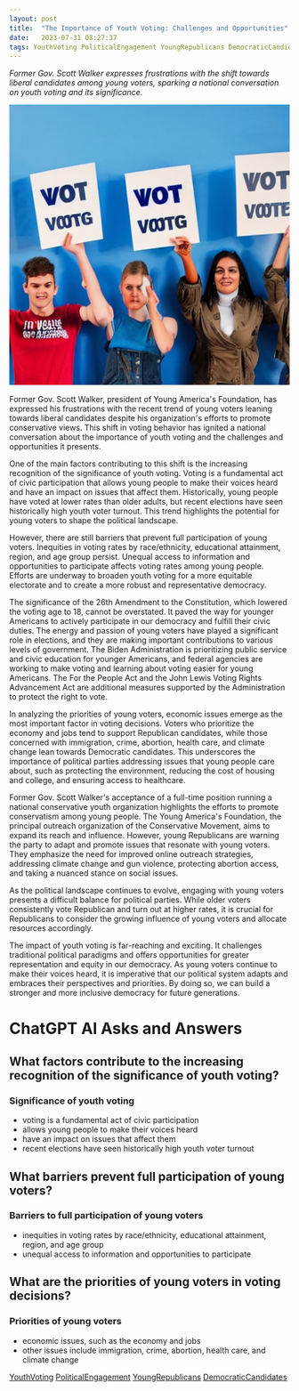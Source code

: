 ```yaml
---
layout: post
title:  "The Importance of Youth Voting: Challenges and Opportunities"
date:   2023-07-31 08:27:37 
tags: YouthVoting PoliticalEngagement YoungRepublicans DemocraticCandidates
---
```

*Former Gov. Scott Walker expresses frustrations with the shift towards liberal candidates among young voters, sparking a national conversation on youth voting and its significance.*

![Image: Young people holding voting signs, standing against a bright blue background with a determined expression.](/assets/8d341260-09b7-4071-af0c-31711854440e.jpg "The Importance of Youth Voting: Challenges and Opportunities")

Former Gov. Scott Walker, president of Young America's Foundation, has expressed his frustrations with the recent trend of young voters leaning towards liberal candidates despite his organization's efforts to promote conservative views. This shift in voting behavior has ignited a national conversation about the importance of youth voting and the challenges and opportunities it presents.

One of the main factors contributing to this shift is the increasing recognition of the significance of youth voting. Voting is a fundamental act of civic participation that allows young people to make their voices heard and have an impact on issues that affect them. Historically, young people have voted at lower rates than older adults, but recent elections have seen historically high youth voter turnout. This trend highlights the potential for young voters to shape the political landscape.

However, there are still barriers that prevent full participation of young voters. Inequities in voting rates by race/ethnicity, educational attainment, region, and age group persist. Unequal access to information and opportunities to participate affects voting rates among young people. Efforts are underway to broaden youth voting for a more equitable electorate and to create a more robust and representative democracy.

The significance of the 26th Amendment to the Constitution, which lowered the voting age to 18, cannot be overstated. It paved the way for younger Americans to actively participate in our democracy and fulfill their civic duties. The energy and passion of young voters have played a significant role in elections, and they are making important contributions to various levels of government. The Biden Administration is prioritizing public service and civic education for younger Americans, and federal agencies are working to make voting and learning about voting easier for young Americans. The For the People Act and the John Lewis Voting Rights Advancement Act are additional measures supported by the Administration to protect the right to vote.

In analyzing the priorities of young voters, economic issues emerge as the most important factor in voting decisions. Voters who prioritize the economy and jobs tend to support Republican candidates, while those concerned with immigration, crime, abortion, health care, and climate change lean towards Democratic candidates. This underscores the importance of political parties addressing issues that young people care about, such as protecting the environment, reducing the cost of housing and college, and ensuring access to healthcare.

Former Gov. Scott Walker's acceptance of a full-time position running a national conservative youth organization highlights the efforts to promote conservatism among young people. The Young America's Foundation, the principal outreach organization of the Conservative Movement, aims to expand its reach and influence. However, young Republicans are warning the party to adapt and promote issues that resonate with young voters. They emphasize the need for improved online outreach strategies, addressing climate change and gun violence, protecting abortion access, and taking a nuanced stance on social issues.

As the political landscape continues to evolve, engaging with young voters presents a difficult balance for political parties. While older voters consistently vote Republican and turn out at higher rates, it is crucial for Republicans to consider the growing influence of young voters and allocate resources accordingly.

The impact of youth voting is far-reaching and exciting. It challenges traditional political paradigms and offers opportunities for greater representation and equity in our democracy. As young voters continue to make their voices heard, it is imperative that our political system adapts and embraces their perspectives and priorities. By doing so, we can build a stronger and more inclusive democracy for future generations.


# ChatGPT AI Asks and Answers
## What factors contribute to the increasing recognition of the significance of youth voting?
### Significance of youth voting

- voting is a fundamental act of civic participation
- allows young people to make their voices heard
- have an impact on issues that affect them
- recent elections have seen historically high youth voter turnout

## What barriers prevent full participation of young voters?
### Barriers to full participation of young voters

- inequities in voting rates by race/ethnicity, educational attainment, region, and age group
- unequal access to information and opportunities to participate

## What are the priorities of young voters in voting decisions?
### Priorities of young voters

- economic issues, such as the economy and jobs
- other issues include immigration, crime, abortion, health care, and climate change


[YouthVoting](/tags/YouthVoting) [PoliticalEngagement](/tags/PoliticalEngagement) [YoungRepublicans](/tags/YoungRepublicans) [DemocraticCandidates](/tags/DemocraticCandidates)